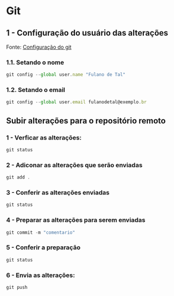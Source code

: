 # Git

## 1 - Configuração do usuário das alterações

Fonte: [Configuração do git](   )

### 1.1. Setando o nome

```js
git config --global user.name "Fulano de Tal"
```
### 1.2. Setando o email

```js
git config --global user.email fulanodetal@exemplo.br
```

## Subir alterações para o repositório remoto

### 1 - Verficar as alterações:
```js
git status
```
### 2 - Adiconar as alterações que serão enviadas

```js
git add .
```

### 3 - Conferir as alterações enviadas

```js
git status
```
### 4 - Preparar as alterações para serem enviadas

```js
git commit -m "comentario"
```
### 5 - Conferir a preparação

```js
git status
```
### 6 - Envia as alterações:

```js
git push
```